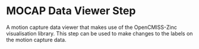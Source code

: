 MOCAP Data Viewer Step
======================

A motion capture data viewer that makes use of the OpenCMISS-Zinc visualisation library.  This
step can be used to make changes to the labels on the motion capture data.

